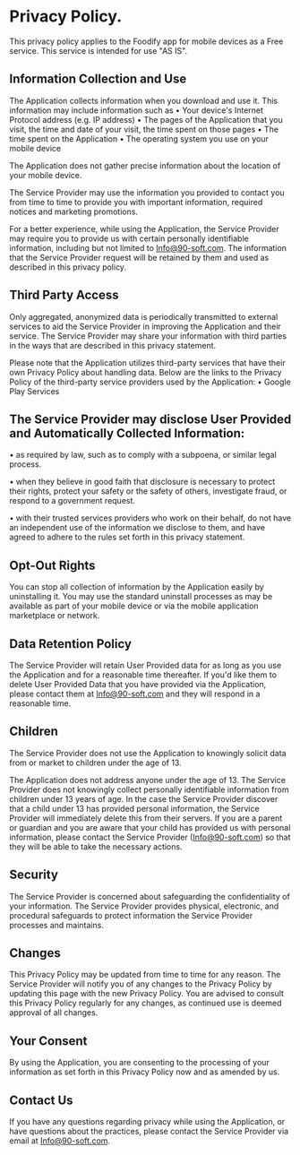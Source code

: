 # Privacy Policy.
This privacy policy applies to the Foodify app for mobile devices as a Free service. This service is intended for use "AS IS".


##  Information Collection and Use
The Application collects information when you download and use it. This information may include information such as
•	Your device's Internet Protocol address (e.g. IP address)
•	The pages of the Application that you visit, the time and date of your visit, the time spent on those pages
•	The time spent on the Application
•	The operating system you use on your mobile device


The Application does not gather precise information about the location of your mobile device.


The Service Provider may use the information you provided to contact you from time to time to provide you with important information, required notices and marketing promotions.


For a better experience, while using the Application, the Service Provider may require you to provide us with certain personally identifiable information, including but not limited to Info@90-soft.com. The information that the Service Provider request will be retained by them and used as described in this privacy policy.

## Third Party Access
Only aggregated, anonymized data is periodically transmitted to external services to aid the Service Provider in improving the Application and their service. The Service Provider may share your information with third parties in the ways that are described in this privacy statement.


Please note that the Application utilizes third-party services that have their own Privacy Policy about handling data. Below are the links to the Privacy Policy of the third-party service providers used by the Application:
•	Google Play Services


## The Service Provider may disclose User Provided and Automatically Collected Information:
•	as required by law, such as to comply with a subpoena, or similar legal process.

•	when they believe in good faith that disclosure is necessary to protect their rights, protect your safety or the safety of others, investigate fraud, or respond to a government request.

•	with their trusted services providers who work on their behalf, do not have an independent use of the information we disclose to them, and have agreed to adhere to the rules set forth in this privacy statement.


## Opt-Out Rights
You can stop all collection of information by the Application easily by uninstalling it. You may use the standard uninstall processes as may be available as part of your mobile device or via the mobile application marketplace or network.

## Data Retention Policy
The Service Provider will retain User Provided data for as long as you use the Application and for a reasonable time thereafter. If you'd like them to delete User Provided Data that you have provided via the Application, please contact them at Info@90-soft.com and they will respond in a reasonable time.

## Children
The Service Provider does not use the Application to knowingly solicit data from or market to children under the age of 13.


The Application does not address anyone under the age of 13. The Service Provider does not knowingly collect personally identifiable information from children under 13 years of age. In the case the Service Provider discover that a child under 13 has provided personal information, the Service Provider will immediately delete this from their servers. If you are a parent or guardian and you are aware that your child has provided us with personal information, please contact the Service Provider (Info@90-soft.com) so that they will be able to take the necessary actions.

## Security
The Service Provider is concerned about safeguarding the confidentiality of your information. The Service Provider provides physical, electronic, and procedural safeguards to protect information the Service Provider processes and maintains.

## Changes
This Privacy Policy may be updated from time to time for any reason. The Service Provider will notify you of any changes to the Privacy Policy by updating this page with the new Privacy Policy. You are advised to consult this Privacy Policy regularly for any changes, as continued use is deemed approval of all changes.


## Your Consent
By using the Application, you are consenting to the processing of your information as set forth in this Privacy Policy now and as amended by us.


## Contact Us
If you have any questions regarding privacy while using the Application, or have questions about the practices, please contact the Service Provider via email at Info@90-soft.com.
